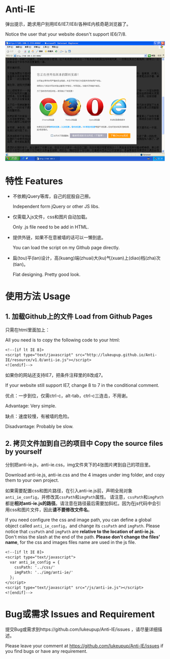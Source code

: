 Anti-IE
=======

弹出提示，跪求用户别用IE6/IE7/IE8/各种IE内核奇葩浏览器了。

Notice the user that your website doesn't support IE6/7/8.

![DEMO](demo.png "DEMO")

# 特性 Features

- 不依赖jQuery等库，自己的屁股自己擦。

    Independent form jQuery or other JS libs.

- 仅需载入js文件，css和图片自动加载。

    Only .js file need to be add in HTML.

- 提供外链，如果不在意被墙的话可以一懒到底。

    You can load the script on my Github page directly.

- 扁(tou)平(lan)设计，高(kuang)端(zhuai)大(ku)气(xuan)上(diao)档(zha)次(tian)。

    Flat designing. Pretty good look.

# 使用方法 Usage

## 1. 加载Github上的文件 Load from Github Pages

只需在html里面加上：

All you need is to copy the following code to your html:

    <!--[if lt IE 8]>
    <script type="text/javascript" src="http://lukeupup.github.io/Anti-IE/resource/v1.0/anti-ie.js"></script>
    <![endif]-->

如果你的网站还支持IE7，把条件注释里的8改成7。

If your website still support IE7, change 8 to 7 in the conditional comment.

优点：一步到位，仅需ctrl-c，alt-tab，ctrl-c三连击，不用谢。

Advantage: Very simple.

缺点：速度较慢，有被墙的危险。

Disadvantage: Probably be slow.

## 2. 拷贝文件加到自己的项目中 Copy the source files by yourself

分别把anti-ie.js，anti-ie.css，img文件夹下的4张图片拷到自己的项目里。

Download anti-ie.js, anti-ie.css and the 4 images under img folder, and copy them to your own project.

如果需要配置css和图片路径，在引入anti-ie.js前，声明全局对象`anti_ie_config`，并修改其`cssPath`和`imgPath`属性。
请注意，`cssPath`和`imgPath`都是**相对anti-ie.js的路径**。请注意在路径最后需要加斜杠。因为在js代码中会引用css和图片文件，因此**请不要修改文件名**。

If you need configure the css and image path, you can define a global object called `anti_ie_config`，and change its `cssPath` and `imgPath`. Please notice that `cssPath` and `imgPath` are **relative to the location of anti-ie.js**. Don't miss the slash at the end of the path. **Please don't change the files' name**, for the css and images files name are used in the js file.

    <!--[if lt IE 8]>
    <script type="text/javascript">
      var anti_ie_config = {
        cssPath: '../css/'
        imgPath: '../img/anti-ie/'
      };
    </script>
    <script type="text/javascript" src="/js/anti-ie.js"></script>
    <![endif]-->

# Bug或需求 Issues and Requirement

提交Bug或需求到https://github.com/lukeupup/Anti-IE/issues ，请尽量详细描述。

Please leave your comment at https://github.com/lukeupup/Anti-IE/issues if you find bugs or have any requirement.